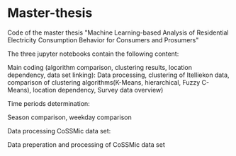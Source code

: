 # Master-thesis

Code of the master thesis "Machine Learning-based Analysis of Residential Electricity Consumption Behavior for Consumers and Prosumers"

The three jupyter notebooks contain the following content:

Main coding (algorithm comparison, clustering results, location dependency, data set linking):
Data processing, clustering of Itelliekon data, comparison of clustering algorithms(K-Means, hierarchical, Fuzzy C-Means), location dependency, Survey data overview)

Time periods determination:

Season comparison, weekday comparison

Data processing CoSSMic data set:

Data preperation and processing of CoSSMic data set
